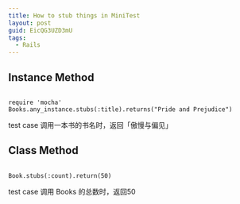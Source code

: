 ```yaml
---
title: How to stub things in MiniTest
layout: post
guid: EicQG3UZD3mU
tags:
  - Rails
---
```


## Instance Method

<pre><code>
require 'mocha'    
Books.any_instance.stubs(:title).returns("Pride and Prejudice")
</code></pre>

test case 调用一本书的书名时，返回「傲慢与偏见」

## Class Method

<pre><code>
Book.stubs(:count).return(50)
</code></pre>

test case 调用 Books 的总数时，返回50
